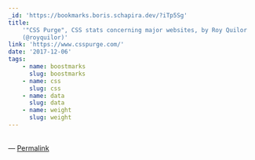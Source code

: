 ```yaml
---
_id: 'https://bookmarks.boris.schapira.dev/?iTp5Sg'
title:
    '"CSS Purge", CSS stats concerning major websites, by Roy Quilor
    (@royquilor)'
link: 'https://www.csspurge.com/'
date: '2017-12-06'
tags:
    - name: boostmarks
      slug: boostmarks
    - name: css
      slug: css
    - name: data
      slug: data
    - name: weight
      slug: weight
---
```


<br>&#8212;
<a href="https://bookmarks.boris.schapira.dev/?iTp5Sg" title="Permalink">Permalink</a>
